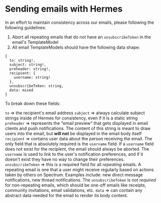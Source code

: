 # Sending emails with Hermes

In an effort to maintain consistency across our emails, please following the following guidelines:

1. Abort all repeating emails that do not have an `unsubscribeToken` in the email's TemplateModel
2. All email TemplateModels should have the following data shape:

```
{
  to: string!,
  subject: string!,
  preheader: string!,
  recipient: {
    username: string!
  },
  unsubscribeToken: string,
  data: mixed
}
```

To break down these fields:

`to` => the recipient's email address
`subject` => always calculate subject strings inside of Hermes for consistency, even if it is a static string
`preheader` => represents the "email preview" that gets displayed in email clients and push notifications. The content of this string is meant to draw users into the email, but **will not** be displayed in the email body itself
`recipient` => contains user data about the person receiving the email. The only field that is absolutely required is the `username` field. If a `username` field does not exist for the recipient, the email should always be aborted. The `username` is used to link to the user's notification preferences, and if it doesn't exist they have no way to change their preferences.
`unsubscribeToken` => this is a required field for all *repeating* emails. A repeating email is one that a user might receive regularly based on actions taken by others on Spectrum. Examples include: new direct message notifications, new thread notifications. The `unsubscribeToken` is *not required* for non-repeating emails, which should be one-off emails like receipts, community invitations, email validations, etc.
`data` => can contain any abstract data needed for the email to render its body content.